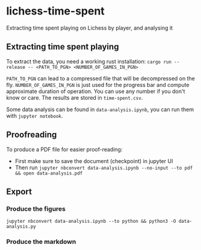 # lichess-time-spent

Extracting time spent playing on Lichess by player, and analysing it

## Extracting time spent playing 

To extract the data, you need a working rust installation: `cargo run --release -- <PATH_TO_PGN> <NUMBER_OF_GAMES_IN_PGN>`

`PATH_TO_PGN` can lead to a compressed file that will be decompressed on the fly.
`NUMBER_OF_GAMES_IN_PGN` is just used for the progress bar and compute approximate duration of operation. You can use any number if you don't know or care.
The results are stored in `time-spent.csv`.

Some data analysis can be found in `data-analysis.ipynb`, you can run them with `jupyter notebook`.

## Proofreading

To produce a PDF file for easier proof-reading:
* First make sure to save the document (checkpoint) in jupyter UI
* Then run `jupyter nbconvert data-analysis.ipynb --no-input --to pdf && open data-analysis.pdf`

## Export

### Produce the figures

`jupyter nbconvert data-analysis.ipynb --to python && python3 -O data-analysis.py`

### Produce the markdown